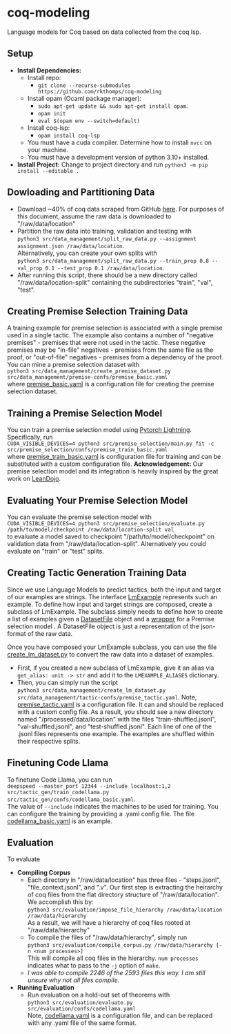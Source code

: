 # coq-modeling
Language models for Coq based on data collected from the coq lsp. 

## Setup
- **Install Dependencies:**
    - Install repo:
      - `git clone --recurse-submodules https://github.com/rkthomps/coq-modeling`
    - Install opam (Ocaml package manager):
      - `sudo apt-get update && sudo apt-get install opam`.
      - `opam init`
      - `eval $(opam env --switch=default)`
    - Install coq-lsp:
      - `opam install coq-lsp`
    - You must have a cuda compiler. Determine how to install `nvcc` on your machine.
    - You must have a development version of python 3.10+ installed. 
- **Install Project:** Change to project directory and run `python3 -m pip install --editable .`

## Dowloading and Partitioning Data
- Download ~40% of coq data scraped from GitHub [here](https://drive.google.com/file/d/17b85sftlgmQxqxFXZ7JPUOAfazaTROUw/view?usp=sharing). For purposes of this document, assume the raw data is downloaded to "/raw/data/location"
- Partition the raw data into training, validation and testing with\
  `python3 src/data_management/split_raw_data.py --assignment assignment.json /raw/data/location`.\
  Alternatively, you can create your own splits with\
  `python3 src/data_management/split_raw_data.py --train_prop 0.8 --val_prop 0.1 --test_prop 0.1 /raw/data/location`.
- After running this script, there should be a new directory called "/raw/data/location-split" containing the subdirectories "train", "val", "test".

## Creating Premise Selection Training Data
A training example for premise selection is associated with a single premise used in a single tactic. The example also contains a number of "negative premises" - premises that were not used in the tactic. These negative premises may be "in-file" negatives - premises from the same file as the proof, or "out-of-file" negatives - premises from a dependency of the proof. You can mine a premise selection dataset with\
`python3 src/data_management/create_premise_dataset.py src/data_management/premise-confs/premise_basic.yaml`\
where [premise_basic.yaml](src/data_management/premise_basic.yaml) is a configuration file for creating the premise selection dataset.

## Training a Premise Selection Model
You can train a premise selection model using [Pytorch Lightning](https://lightning.ai/). Specifically, run\
`CUDA_VISIBLE_DEVICES=4 python3 src/premise_selection/main.py fit -c src/premise_selection/confs/premise_train_basic.yaml`\
where [premise_train_basic.yaml](src/premise_selection/confs/premise_train_basic.yaml) is configuration file for training and can be substituted with a custom configuration file. 
**Acknowledgement:** Our premise selection model and its integration is heavily inspired by the great work on [LeanDojo](https://leandojo.org/).

## Evaluating Your Premise Selection Model
You can evaluate the premise selection model with\
`CUDA_VISIBLE_DEVICES=4 python3 src/premise_selection/evaluate.py /path/to/model/checkpoint /raw/data/location-split val`\
to evaluate a model saved to checkpoint "/path/to/model/checkpoint" on validation data from "/raw/data/location-split". Alternatively you could evaluate on "train" or "test" splits. 

## Creating Tactic Generation Training Data
Since we use Language Models to predict tactics, both the input and target of our examples are strings. The interface [LmExample](src/data_management/lm_example.py) represents such an example. To define how input and target strings are composed, create a subclass of LmExample. The subclass simply needs to define how to create a list of examples given a [DatasetFile](src/data_management/dataset_file.py) object and a [wrapper](src/model_deployment/premise_model_wrapper.py) for a Premise selection model . A DatasetFile object is just a representation of the json-format of the raw data. 

Once you have composed your LmExample subclass, you can use the file [create_lm_dataset.py](src/data_management/create_lm_dataset.py) to convert the raw data into a dataset of examples. 
- First, if you created a new subclass of LmExample, give it an alias via `get_alias: unit -> str` and add it to the `LMEXAMPLE_ALIASES` dictionary.
- Then, you can simply run the script\
  `python3 src/data_management/create_lm_dataset.py src/data_management/tactic-confs/premise_tactic.yaml`. Note, [premise_tactic.yaml](src/data_management/tactic-confs/premise_tactic.yaml) is a configuration file. It can and should be replaced with a custom config file. As a result, you should see a new directory named "/processed/data/location" with the files "train-shuffled.jsonl", "val-shuffled.jsonl", and "test-shuffled.jsonl". Each line of one of the .jsonl files represents one example. The examples are shuffled within their respective splits.


## Finetuning Code Llama
To finetune Code Llama, you can run\
`deepspeed --master_port 12344 --include localhost:1,2 src/tactic_gen/train_codellama.py src/tactic_gen/confs/codellama_basic.yaml`.\
The value of `--include` indicates the machines to be used for training. You can configure the training by providing a .yaml config file. The file [codellama_basic.yaml](src/tactic_gen/confs/codellama_basic.yaml) is an example. 

## Evaluation
To evaluate 
- **Compiling Corpus**
  - Each directory in "/raw/data/location" has three files - "steps.jsonl", "file_context.jsonl", and "<file>.v". Our first step is extracting the heirarchy of coq files from the
    flat directory structure of "/raw/data/location". We accomplish this by:\
    `python3 src/evaluation/impose_file_hierarchy /raw/data/location /raw/data/hierarchy`\
    As a result, we will have a hierarchy of coq files rooted at "/raw/data/hierarchy"
  - To compile the files of "/raw/data/hierarchy", simply run\
    `python3 src/evaluation/compile_corpus.py /raw/data/hierarchy [-n <num processes>]`\
    This will compile all coq files in the hierarchy. `num processes` indicates what to pass to the `-j` option of `make`.
  - _I was able to compile 2246 of the 2593 files this way. I am still unsure why not all files compile._
- **Running Evaluation**
  - Run evaluation on a hold-out set of theorems with\
    `python3 src/evaluation/evaluate.py src/evaluation/confs/codellama.yaml`\
    Note, [codellama.yaml](src/evaluation/confs/codellama.yaml) is a configuration file, and can be replaced with any .yaml file of the same format. 
